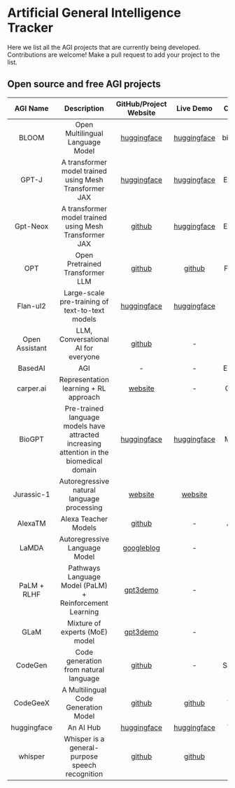 # Artificial General Intelligence Tracker

Here we list all the AGI projects that are currently being developed.  
Contributions are welcome! Make a pull request to add your project to the list.

## Open source and free AGI projects

|    AGI Name    |                                       Description                                        |                                                  GitHub/Project Website                                                   |                                                         Live Demo                                                         |  Company   |
| :------------: | :--------------------------------------------------------------------------------------: | :-----------------------------------------------------------------------------------------------------------------------: | :-----------------------------------------------------------------------------------------------------------------------: | :--------: |
|     BLOOM      |                             Open Multilingual Language Model                             |                                [huggingface](https://bigscience.huggingface.co/blog/bloom)                                |                                  [huggingface](https://huggingface.co/bigscience/bloom)                                   | bigscience |
|     GPT-J      |                  A transformer model trained using Mesh Transformer JAX                  |                                 [huggingface](https://huggingface.co/EleutherAI/gpt-j-6B)                                 |                                 [huggingface](https://huggingface.co/EleutherAI/gpt-j-6B)                                 | EleutherAI |
|    Gpt-Neox    |                  A transformer model trained using Mesh Transformer JAX                  |                                     [github](https://github.com/EleutherAI/gpt-neox)                                      |                               [huggingface](https://huggingface.co/EleutherAI/gpt-neox-20b)                               | EleutherAI |
|      OPT       |                             Open Pretrained Transformer LLM                              |                              [github](https://github.com/facebookresearch/metaseq/tree/main)                              |                                              [github](https://opt.alpa.ai/)                                               |  Facebook  |
|    Flan-ul2    |                     Large-scale pre-training of text-to-text models                      |                                   [huggingface](https://huggingface.co/google/flan-ul2)                                   |                                   [huggingface](https://huggingface.co/google/flan-ul2)                                   |   Google   |
| Open Assistant |                           LLM, Conversational AI for everyone                            |                                   [github](https://github.com/LAION-AI/Open-Assistant)                                    |                                                             -                                                             |   LAION    |
|    BasedAI     |                                           AGI                                            |                                                             -                                                             |                                                             -                                                             | Elon Mask  |
|   carper.ai    |                          Representation learning + RL approach                           |                                               [website](https://carper.ai/)                                               |                                                             -                                                             | Carper.ai  |
|     BioGPT     | Pre-trained language models have attracted increasing attention in the biomedical domain |                                  [huggingface](https://huggingface.co/microsoft/biogpt)                                   |                                  [huggingface](https://huggingface.co/microsoft/biogpt)                                   | Microsoft  |
|   Jurassic-1   |                        Autoregressive natural language processing                        |                                          [website](https://www.ai21.com/studio)                                           |                                          [website](https://www.ai21.com/studio)                                           |    AI21    |
|    AlexaTM     |                                   Alexa Teacher Models                                   |                             [github](https://github.com/amazon-science/alexa-teacher-models)                              |                                                             -                                                             |   Amazon   |
|     LaMDA      |                              Autoregressive Language Model                               |                 [googleblog](https://ai.googleblog.com/2022/01/lamda-towards-safe-grounded-and-high.html)                 |                                                             -                                                             |   Google   |
|  PaLM + RLHF   |                 Pathways Language Model (PaLM) + Reinforcement Learning                  |                            [gpt3demo](https://gpt3demo.com/apps/pathways-language-model-palm)                             |                                                             -                                                             |   Google   |
|      GLaM      |                              Mixture of experts (MoE) model                              |                                     [gpt3demo](https://gpt3demo.com/apps/google-glam)                                     |                                                             -                                                             |   Google   |
|    CodeGen     |                          Code generation from natural language                           |                                      [github](https://github.com/salesforce/CodeGen)                                      |                                                             -                                                             | Salesforce |
|    CodeGeeX    |                           A Multilingual Code Generation Model                           |                                        [github](https://github.com/THUDM/CodeGeeX)                                        |                                  [github](https://huggingface.co/spaces/THUDM/CodeGeeX)                                   |   THUDM    |
|  huggingface   |                                        An AI Hub                                         | [huggingface](https://huggingface.co/models?pipeline_tag=text-generation&library=transformers&language=en&sort=downloads) | [huggingface](https://huggingface.co/models?pipeline_tag=text-generation&library=transformers&language=en&sort=downloads) |   THUDM    |
|    whisper     |                     Whisper is a general-purpose speech recognition                      |                                        [github](https://github.com/openai/whisper)                                        |                                        [github](https://github.com/openai/whisper)                                        |   openai   |
